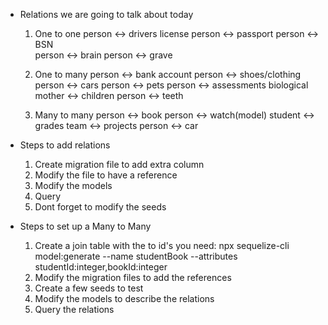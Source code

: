 - Relations we are going to talk about today

  1. One to one
      person <-> drivers license
      person <-> passport
      person <-> BSN  
      person <-> brain
      person <-> grave

  2. One to many
      person <-> bank account 
      person <-> shoes/clothing 
      person <-> cars
      person <-> pets
      person <-> assessments
      biological mother <-> children
      person <-> teeth

  3. Many to many
      person <-> book
      person <-> watch(model)
      student <-> grades
      team <-> projects
      person <-> car
    

- Steps to add relations

  1. Create migration file to add extra column
  2. Modify the file to have a reference
  3. Modify the models
  4. Query
  5. Dont forget to modify the seeds

- Steps to set up a Many to Many

  1. Create a join table with the to id's you need: npx sequelize-cli model:generate --name studentBook --attributes studentId:integer,bookId:integer
  2. Modify the migration files to add the references
  3. Create a few seeds to test
  4. Modify the models to describe the relations
  5. Query the relations